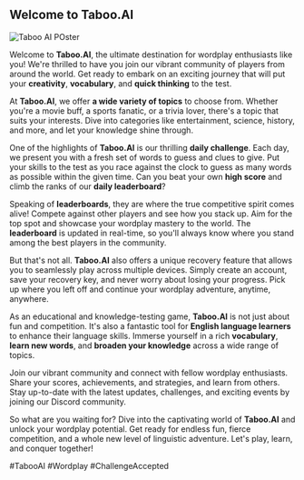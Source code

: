 ## **Welcome to Taboo.AI**

![Taboo AI POster](/images/Poster%202.0.png)

Welcome to **Taboo.AI**, the ultimate destination for wordplay enthusiasts like you! We're thrilled to have you join our vibrant community of players from around the world. Get ready to embark on an exciting journey that will put your **creativity**, **vocabulary**, and **quick thinking** to the test.

At **Taboo.AI**, we offer **a wide variety of topics** to choose from. Whether you're a movie buff, a sports fanatic, or a trivia lover, there's a topic that suits your interests. Dive into categories like entertainment, science, history, and more, and let your knowledge shine through.

One of the highlights of **Taboo.AI** is our thrilling **daily challenge**. Each day, we present you with a fresh set of words to guess and clues to give. Put your skills to the test as you race against the clock to guess as many words as possible within the given time. Can you beat your own **high score** and climb the ranks of our **daily leaderboard**?

Speaking of **leaderboards**, they are where the true competitive spirit comes alive! Compete against other players and see how you stack up. Aim for the top spot and showcase your wordplay mastery to the world. The **leaderboard** is updated in real-time, so you'll always know where you stand among the best players in the community.

But that's not all. **Taboo.AI** also offers a unique recovery feature that allows you to seamlessly play across multiple devices. Simply create an account, save your recovery key, and never worry about losing your progress. Pick up where you left off and continue your wordplay adventure, anytime, anywhere.

As an educational and knowledge-testing game, **Taboo.AI** is not just about fun and competition. It's also a fantastic tool for **English language learners** to enhance their language skills. Immerse yourself in a rich **vocabulary**, **learn new words**, and **broaden your knowledge** across a wide range of topics.

Join our vibrant community and connect with fellow wordplay enthusiasts. Share your scores, achievements, and strategies, and learn from others. Stay up-to-date with the latest updates, challenges, and exciting events by joining our Discord community.

So what are you waiting for? Dive into the captivating world of **Taboo.AI** and unlock your wordplay potential. Get ready for endless fun, fierce competition, and a whole new level of linguistic adventure. Let's play, learn, and conquer together! 

#TabooAI #Wordplay #ChallengeAccepted
